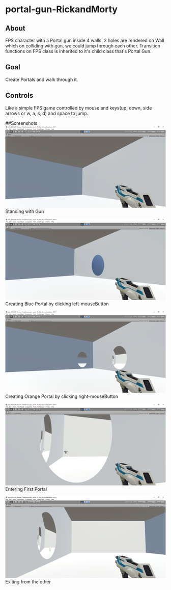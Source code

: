 # portal-gun-RickandMorty

## About
FPS character with a Portal gun inside 4 walls. 2 holes are rendered on Wall which on colliding with gun, we could jump through each other. Transition functions on FPS class is inherited to it's child class that's Portal Gun.

## Goal
Create Portals and walk through it.

## Controls
Like a simple FPS game controlled by mouse and keys(up, down, side arrows or w, a, s, d) and space to jump.

##Screenshots
![Standing with Gun](https://raw.githubusercontent.com/hackorlyf/portal-gun-RickandMorty/main/SS/Unity%202018.4.28f1%20Personal%20-%20PortalScene.unity%20-%20portal%20-%20PC%2C%20Mac%20%26%20Linux%20Standalone%20_DX11_%2026-08-2023%2002_09_20.png)
Standing with Gun

![Creating Blue Portal by clicking left-mouseButton](https://raw.githubusercontent.com/hackorlyf/portal-gun-RickandMorty/main/SS/Unity%202018.4.28f1%20Personal%20-%20PortalScene.unity%20-%20portal%20-%20PC%2C%20Mac%20%26%20Linux%20Standalone%20_DX11_%2026-08-2023%2002_09_43.png)
Creating Blue Portal by clicking left-mouseButton

![Creating Orange Portal by clicking right-mouseButton](https://raw.githubusercontent.com/hackorlyf/portal-gun-RickandMorty/main/SS/Unity%202018.4.28f1%20Personal%20-%20PortalScene.unity%20-%20portal%20-%20PC%2C%20Mac%20%26%20Linux%20Standalone%20_DX11_%2026-08-2023%2002_09_57.png)
Creating Orange Portal by clicking right-mouseButton

![Entering First Portal](https://raw.githubusercontent.com/hackorlyf/portal-gun-RickandMorty/main/SS/Unity%202018.4.28f1%20Personal%20-%20PortalScene.unity%20-%20portal%20-%20PC%2C%20Mac%20%26%20Linux%20Standalone%20_DX11_%2026-08-2023%2002_10_29.png)
Entering First Portal

![Exiting from the other](https://raw.githubusercontent.com/hackorlyf/portal-gun-RickandMorty/main/SS/Unity%202018.4.28f1%20Personal%20-%20PortalScene.unity%20-%20portal%20-%20PC%2C%20Mac%20%26%20Linux%20Standalone%20_DX11_%2026-08-2023%2002_10_37.png)
Exiting from the other

